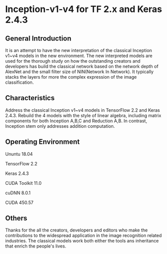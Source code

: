 # Inception-v1-v4 for TF 2.x and Keras 2.4.3 

## General Introduction 

It is an attempt to have the new interpretation of the classical Inception v1~v4 models in the new
environment. The new interpreted models are used for the thorough study on how the outstanding 
creators and developers has build the classical network based on the network depth of AlexNet and 
the small filter size of NIN(Network In Network). It typically stacks the layers for more the complex 
expression of the image classification. 

## Characteristics 

Address the classical Inception v1~v4 models in TensorFlow 2.2 and Keras 2.4.3. Rebuild the 4 models 
with the style of linear algebra, including matrix components for both Inception A,B,C and Reduction 
A,B. In contrast, Inception stem only addresses addition computation.

## Operating Environment

Ununtu 18.04 

TensorFlow 2.2 

Keras 2.4.3

CUDA Toolkit 11.0

cuDNN 8.0.1

CUDA 450.57

## Others

Thanks for the all the creators, developers and editors who make the contributions to the widespread 
application in the image recognition related industries. The classical models work both either the
tools ans inheritance that enrich the people's lives.  
